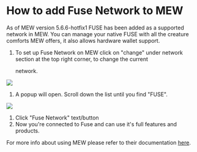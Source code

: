 # How to add Fuse Network to MEW

As of MEW version 5.6.6-hotfix1 FUSE has been added as a supported network in MEW. You can manage your native FUSE with all the creature comforts MEW offers, it also allows hardware wallet support.

1. To set up Fuse Network on MEW click on "change" under network section at the top right corner, to change the current 

   network.

![](https://github.com/fuseio/docs/tree/ad5158afdcedc7ce1ca0e544a34919e024a0ed03/.gitbook/assets/MEW_1.png)

1. A popup will open. Scroll down the list until you find "FUSE".

![](https://github.com/fuseio/docs/tree/ad5158afdcedc7ce1ca0e544a34919e024a0ed03/.gitbook/assets/MEW_2.png)

1. Click "Fuse Network" text/button
2. Now you're connected to Fuse and can use it's full features and products.

For more info about using MEW please refer to their documentation [here](https://kb.myetherwallet.com/).

